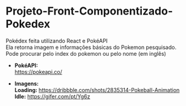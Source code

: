 # Projeto-Front-Componentizado-Pokedex
Pokédex feita utilizando React e PokéAPI\
Ela retorna imagem e informações básicas do Pokemon pesquisado.\
Pode procurar pelo index do pokemon ou pelo nome (em inglês)


 - **PokéAPI:** \
 https://pokeapi.co/
 
 - **Imagens:**\
 **Loading:** https://dribbble.com/shots/2835314-Pokeball-Animation \
 **Idle:** https://gifer.com/pt/Yg6z
